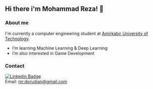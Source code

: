 
## Hi there i'm Mohammad Reza! 🙌

### About me

I'm currently a computer engineering student at [Amirkabir University of Technology](aut.ac.ir).  

-  I’m learning Machine Learning & Deep Learning
-  I’m also interested in Game Development



### Contact
[![Linkedin Badge](https://img.shields.io/badge/Linkedin-blue?style=flat-square&logo=Linkedin&logoColor=white&link=https://www.linkedin.com/in/mohammadreza-doroodian-63a715212/)](https://www.linkedin.com/in/mohammadreza-dorudian-63a715212/)  
Email: mr.dorudian@gmail.com

